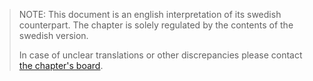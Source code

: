 > NOTE: This document is an english interpretation of its swedish counterpart. The chapter is solely regulated by the contents of the swedish version. 
> 
> In case of unclear translations or other discrepancies please contact [the chapter's board](mailto:drek@datasektionen.se).
